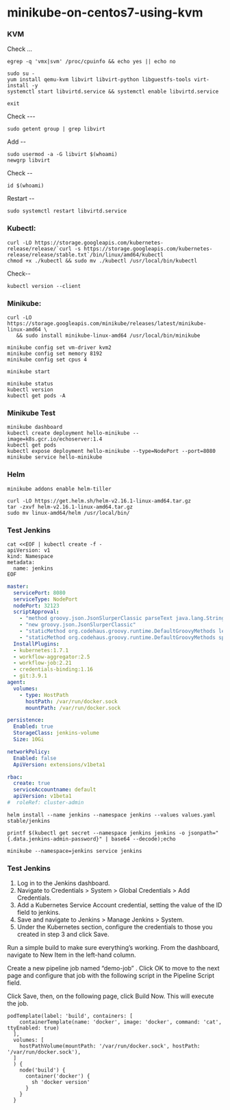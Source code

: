 # minikube-on-centos7-using-kvm

### KVM
Check ...
```
egrep -q 'vmx|svm' /proc/cpuinfo && echo yes || echo no
```
```
sudo su -
yum install qemu-kvm libvirt libvirt-python libguestfs-tools virt-install -y
systemctl start libvirtd.service && systemctl enable libvirtd.service
```
```
exit
```
Check ---
```
sudo getent group | grep libvirt
```
Add --
```
sudo usermod -a -G libvirt $(whoami)
newgrp libvirt
```
Check --
```
id $(whoami)
```
Restart --
```
sudo systemctl restart libvirtd.service
```
### Kubectl:
```
curl -LO https://storage.googleapis.com/kubernetes-release/release/`curl -s https://storage.googleapis.com/kubernetes-release/release/stable.txt`/bin/linux/amd64/kubectl
chmod +x ./kubectl && sudo mv ./kubectl /usr/local/bin/kubectl
```
Check--
```
kubectl version --client
```
### Minikube: 
```
curl -LO https://storage.googleapis.com/minikube/releases/latest/minikube-linux-amd64 \
   && sudo install minikube-linux-amd64 /usr/local/bin/minikube
```
```
minikube config set vm-driver kvm2
minikube config set memory 8192
minikube config set cpus 4
```
```
minikube start
```
```
minikube status
kubectl version
kubectl get pods -A
```
### Minikube Test
```
minikube dashboard
kubectl create deployment hello-minikube --image=k8s.gcr.io/echoserver:1.4
kubectl get pods
kubectl expose deployment hello-minikube --type=NodePort --port=8080
minikube service hello-minikube
```
### Helm
```
minikube addons enable helm-tiller
```
```
curl -LO https://get.helm.sh/helm-v2.16.1-linux-amd64.tar.gz
tar -zxvf helm-v2.16.1-linux-amd64.tar.gz
sudo mv linux-amd64/helm /usr/local/bin/
```
### Test Jenkins
```
cat <<EOF | kubectl create -f -
apiVersion: v1
kind: Namespace
metadata:
  name: jenkins
EOF
```
```yaml
master:
  servicePort: 8080
  serviceType: NodePort
  nodePort: 32123
  scriptApproval:
    - "method groovy.json.JsonSlurperClassic parseText java.lang.String"
    - "new groovy.json.JsonSlurperClassic"
    - "staticMethod org.codehaus.groovy.runtime.DefaultGroovyMethods leftShift java.util.Map java.util.Map"
    - "staticMethod org.codehaus.groovy.runtime.DefaultGroovyMethods split java.lang.String"
  InstallPlugins:
  - kubernetes:1.7.1   
  - workflow-aggregator:2.5   
  - workflow-job:2.21   
  - credentials-binding:1.16   
  - git:3.9.1   
agent:
  volumes:
    - type: HostPath
      hostPath: /var/run/docker.sock
      mountPath: /var/run/docker.sock

persistence:
  Enabled: true
  StorageClass: jenkins-volume   
  Size: 10Gi

networkPolicy:
  Enabled: false
  ApiVersion: extensions/v1beta1

rbac:
  create: true
  serviceAccountname: default
  apiVersion: v1beta1
#  roleRef: cluster-admin
```
```
helm install --name jenkins --namespace jenkins --values values.yaml stable/jenkins
```
```
printf $(kubectl get secret --namespace jenkins jenkins -o jsonpath="{.data.jenkins-admin-password}" | base64 --decode);echo
```
```
minikube --namespace=jenkins service jenkins
```
### Test Jenkins

1. Log in to the Jenkins dashboard.
2. Navigate to Credentials > System > Global Credentials > Add Credentials.
3. Add a Kubernetes Service Account credential, setting the value of the ID field to jenkins.
4. Save and navigate to Jenkins > Manage Jenkins > System.
5. Under the Kubernetes section, configure the credentials to those you created in step 3 and click Save.

Run a simple build to make sure everything’s working. From the dashboard, navigate to New Item in the left-hand column.

Create a new pipeline job named “demo-job” . Click OK to move to the next page and configure that job with the following script in the Pipeline Script field.

Click Save, then, on the following page, click Build Now. This will execute the job.

```
podTemplate(label: 'build', containers: [
    containerTemplate(name: 'docker', image: 'docker', command: 'cat', ttyEnabled: true)
  ],
  volumes: [
    hostPathVolume(mountPath: '/var/run/docker.sock', hostPath: '/var/run/docker.sock'),
  ]
  ) {
    node('build') {
      container('docker') {
        sh 'docker version'
      }        
    }  
  }

```
